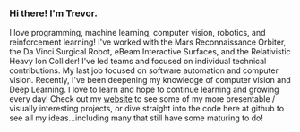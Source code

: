 ### Hi there! I'm Trevor. 

I love programming, machine learning, computer vision, robotics, and reinforcement learning!
I've worked with the Mars Reconnaissance Orbiter, the Da Vinci Surgical Robot, eBeam Interactive Surfaces, and the Relativistic Heavy Ion Collider!
I've led teams and focused on individual technical contributions. 
My last job focused on software automation and computer vision. Recently, I've been deepening my knowledge of computer vision and Deep Learning. 
I love to learn and hope to continue learning and growing every day!
Check out my [website](https://jtclark2.github.io/) to see some of my more presentable / visually interesting projects, or dive straight into the code here at github to see all my ideas...including many that still have some maturing to do!
